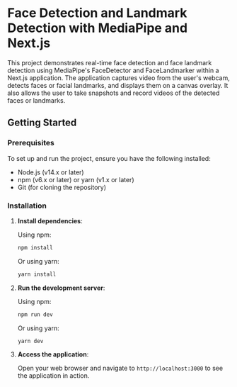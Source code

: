 # Face Detection and Landmark Detection with MediaPipe and Next.js

This project demonstrates real-time face detection and face landmark detection using MediaPipe's FaceDetector and FaceLandmarker within a Next.js application. The application captures video from the user's webcam, detects faces or facial landmarks, and displays them on a canvas overlay. It also allows the user to take snapshots and record videos of the detected faces or landmarks.


## Getting Started

### Prerequisites

To set up and run the project, ensure you have the following installed:

- Node.js (v14.x or later)
- npm (v6.x or later) or yarn (v1.x or later)
- Git (for cloning the repository)

### Installation

1. **Install dependencies**:

   Using npm:
   ```bash
   npm install
   ```

   Or using yarn:
   ```bash
   yarn install
   ```

3. **Run the development server**:

   Using npm:
   ```bash
   npm run dev
   ```

   Or using yarn:
   ```bash
   yarn dev
   ```

4. **Access the application**:

   Open your web browser and navigate to `http://localhost:3000` to see the application in action.
